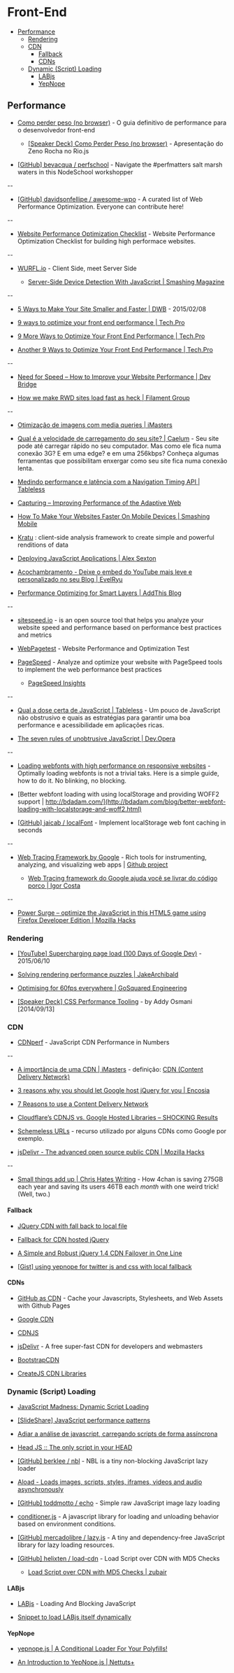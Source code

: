 # Front-End


<!-- toc -->
* [Performance](#performance)
  * [Rendering](#rendering)
  * [CDN](#cdn)
    * [Fallback](#fallback)
    * [CDNs](#cdns)
  * [Dynamic (Script) Loading](#dynamic-script-loading)
    * [LABjs](#labjs)
    * [YepNope](#yepnope)

<!-- toc stop -->


## Performance

* [Como perder peso (no browser)](http://browserdiet.com/pt/) - O guia definitivo de performance para o desenvolvedor front-end

  * [[Speaker Deck] Como Perder Peso (no browser)](https://speakerdeck.com/zenorocha/como-perder-peso-no-browser/) - Apresentação do Zeno Rocha no Rio.js

* [[GitHub] bevacqua / perfschool](https://github.com/bevacqua/perfschool) - Navigate the #perfmatters salt marsh waters in this NodeSchool workshopper

--

* [[GitHub] davidsonfellipe / awesome-wpo](https://github.com/davidsonfellipe/awesome-wpo) - A curated list of Web Performance Optimization. Everyone can contribute here!

--

* [Website Performance Optimization Checklist](http://lab.abhinayrathore.com/website-performance-optimization-checklist/) - Website Performance Optimization Checklist for building high performace websites.

--

* [WURFL.io](http://wurfl.io/) - Client Side, meet Server Side

  * [Server-Side Device Detection With JavaScript | Smashing Magazine](http://www.smashingmagazine.com/2014/07/01/server-side-device-detection-with-javascript/)

--

* [5 Ways to Make Your Site Smaller and Faster | DWB](http://davidwalsh.name/site-speed) - 2015/02/08

* [9 ways to optimize your front end performance | Tech.Pro](http://tech.pro/tutorial/1254/9-ways-to-optimize-your-front-end-performance)

* [9 More Ways to Optimize Your Front End Performance | Tech.Pro](http://tech.pro/tutorial/1261/9-more-ways-to-optimize-your-front-end-performance)

* [Another 9 Ways to Optimize Your Front End Performance | Tech.Pro](http://tech.pro/tutorial/1400/another-9-ways-to-optimize-your-front-end-performance)

--

* [Need for Speed – How to Improve your Website Performance | Dev Bridge](http://www.devbridge.com/articles/need-for-speed-how-to-improve-your-website-performance/)

* [How we make RWD sites load fast as heck | Filament Group](http://www.filamentgroup.com/lab/performance-rwd.html)

--

* [Otimização de imagens com media queries | iMasters](http://imasters.com.br/front-end/css/otimizacao-de-imagens-com-media-queries/)

* [Qual é a velocidade de carregamento do seu site? | Caelum](http://blog.caelum.com.br/teste-a-velocidade-de-carregamento-do-seu-site/) - Seu site pode até carregar rápido no seu computador. Mas como ele fica numa conexão 3G? E em uma edge? e em uma 256kbps? Conheça algumas ferramentas que possibilitam enxergar como seu site fica numa conexão lenta.

* [Medindo performance e latência com a Navigation Timing API | Tableless](http://tableless.com.br/navigation-timing-api/)

* [Capturing – Improving Performance of the Adaptive Web](https://hacks.mozilla.org/2013/03/capturing-improving-performance-of-the-adaptive-web/)

* [How To Make Your Websites Faster On Mobile Devices | Smashing Mobile](http://mobile.smashingmagazine.com/2013/04/03/build-fast-loading-mobile-website/)

* [Kratu](http://google.github.com/kratu/) : client-side analysis framework to create simple and powerful renditions of data

* [Deploying JavaScript Applications | Alex Sexton](http://alexsexton.com/blog/2013/03/deploying-javascript-applications/)

* [Acochambramento - Deixe o embed do YouTube mais leve e personalizado no seu Blog | EvelRyu](http://evelryu.com.br/deixe-o-embed-do-youtube-mais-leve-e-personalizado-no-seu-blog/)

* [Performance Optimizing for Smart Layers | AddThis Blog](http://www.addthis.com/blog/2013/09/17/performance-optimizing-for-smart-layers)

--

* [sitespeed.io](http://www.sitespeed.io/) - is an open source tool that helps you analyze your website speed and performance based on performance best practices and metrics

* [WebPagetest](http://www.webpagetest.org/) - Website Performance and Optimization Test

* [PageSpeed](https://developers.google.com/speed/pagespeed/) - Analyze and optimize your website with PageSpeed tools to implement the web performance best practices

  * [PageSpeed Insights](https://developers.google.com/speed/pagespeed/insights/)

--

* [Qual a dose certa de JavaScript | Tableless](http://tableless.com.br/qual-dose-certa-de-javascript/) - Um pouco de JavaScript não obstrusivo e quais as estratégias para garantir uma boa performance e acessibilidade em aplicações ricas.

* [The seven rules of unobtrusive JavaScript | Dev.Opera](http://dev.opera.com/articles/view/the-seven-rules-of-unobtrusive-javascrip/)

--

* [Loading webfonts with high performance on responsive websites](http://bdadam.com/blog/loading-webfonts-with-high-performance.html) - Optimally loading webfonts is not a trivial taks. Here is a simple guide, how to do it. No blinking, no blocking.

* [Better webfont loading with using localStorage and providing WOFF2 support | http://bdadam.com/](http://bdadam.com/blog/better-webfont-loading-with-localstorage-and-woff2.html)

* [[GitHub] jaicab / localFont](https://github.com/jaicab/localFont) - Implement localStorage web font caching in seconds

--

* [Web Tracing Framework by Google](http://google.github.io/tracing-framework/) - Rich tools for instrumenting, analyzing, and visualizing web apps | [Github project](http://google.github.io/tracing-framework/)

    * [Web Tracing framework do Google ajuda você se livrar do código porco | Igor Costa](http://www.igorcosta.com/web-tracing-framework-do-google-codigo-porco/)

--

* [Power Surge – optimize the JavaScript in this HTML5 game using Firefox Developer Edition | Mozilla Hacks](https://hacks.mozilla.org/2015/06/power-surge-optimize-the-javascript-in-this-html5-game-using-firefox-developer-edition/)


### Rendering

* [[YouTube] Supercharging page load (100 Days of Google Dev)](https://www.youtube.com/watch?t=614&v=d5_6yHixpsQ) - 2015/06/10

* [Solving rendering performance puzzles | JakeArchibald](http://jakearchibald.com/2013/solving-rendering-perf-puzzles/)

* [Optimising for 60fps everywhere | GoSquared Engineering](https://engineering.gosquared.com/optimising-60fps-everywhere-in-javascript)

* [[Speaker Deck] CSS Performance Tooling](https://speakerdeck.com/addyosmani/css-performance-tooling) - by Addy Osmani [2014/09/13]


### CDN

* [CDNperf](http://www.cdnperf.com/) - JavaScript CDN Performance in Numbers

--

* [A importância de uma CDN | iMasters](http://imasters.com.br/desenvolvimento/a-importancia-de-uma-cdn/) - definição: [CDN (Content Delivery Network)](http://pt.wikipedia.org/wiki/Content_delivery_network)

* [3 reasons why you should let Google host jQuery for you | Encosia](http://encosia.com/3-reasons-why-you-should-let-google-host-jquery-for-you/)

* [7 Reasons to use a Content Delivery Network](http://www.sitepoint.com/7-reasons-to-use-a-cdn/)

* [Cloudflare’s CDNJS vs. Google Hosted Libraries – SHOCKING Results](http://www.baldnerd.com/make-your-site-faster-cloudflares-cdnjs-vs-google-hosted-libraries-shocking-results/)

* [Schemeless URLs](http://log4dev.com/2013/06/14/schemeless-urls/) - recurso utilizado por alguns CDNs como Google por exemplo.

* [jsDelivr - The advanced open source public CDN | Mozilla Hacks](https://hacks.mozilla.org/2014/03/jsdelivr-the-advanced-open-source-public-cdn/)

--

* [Small things add up | Chris Hates Writing](http://chrishateswriting.com/post/68794699432/small-things-add-up) - How 4chan is saving 275GB each year and saving its users 46TB each *month* with one weird trick! (Well, two.)


#### Fallback

* [JQuery CDN with fall back to local file](http://joeyiodice.com/jquery-cdn-with-fallback-to-local-file)

* [Fallback for CDN hosted jQuery](http://css-tricks.com/snippets/jquery/fallback-for-cdn-hosted-jquery/)

* [A Simple and Robust jQuery 1.4 CDN Failover in One Line](http://happyworm.com/blog/2010/01/28/a-simple-and-robust-cdn-failover-for-jquery-14-in-one-line/)
* [[Gist] using yepnope for twitter js and css with local fallback](https://gist.github.com/joelclermont/3735026)


#### CDNs

* [GitHub as CDN](http://code.lancepollard.com/github-as-a-cdn/) - Cache your Javascripts, Stylesheets, and Web Assets with Github Pages

* [Google CDN](https://developers.google.com/speed/libraries/)

* [CDNJS](http://cdnjs.com/)

* [jsDelivr](http://www.jsdelivr.com/) - A free super-fast CDN for developers and webmasters

* [BootstrapCDN](http://www.bootstrapcdn.com/)

* [CreateJS CDN Libraries](http://code.createjs.com/)


### Dynamic (Script) Loading

* [JavaScript Madness: Dynamic Script Loading](http://unixpapa.com/js/dyna.html)

* [[SlideShare] JavaScript performance patterns](http://www.slideshare.net/stoyan/javascript-performance-patterns)

* [Adiar a análise de javascript, carregando scripts de forma assíncrona](http://lorindo.com/adiar-a-analise-de-javascript-carregando-scripts-de-forma-assincrona/)

* [Head JS :: The only script in your HEAD](http://headjs.com/)

* [[GitHub] berklee / nbl](https://github.com/berklee/nbl) - NBL is a tiny non-blocking JavaScript lazy loader

* [Aload - Loads images, scripts, styles, iframes, videos and audio asynchronously](https://github.com/pazguille/aload)  

* [[GitHub] toddmotto / echo](https://github.com/toddmotto/echo) - Simple raw JavaScript image lazy loading

* [conditioner.js](http://conditionerjs.com/) - A javascript library for loading and unloading behavior based on environment conditions.

* [[GitHub] mercadolibre / lazy.js](https://github.com/mercadolibre/lazy.js) - A tiny and dependency-free JavaScript library for lazy loading resources.

* [[GitHub] helixten / load-cdn](https://github.com/helixten/load-cdn) - Load Script over CDN with MD5 Checks

  * [Load Script over CDN with MD5 Checks | zubair](http://blog.zubair.io/load-cdn/)


#### LABjs

* [LABjs](http://labjs.com/) - Loading And Blocking JavaScript

* [Snippet to load LABjs itself dynamically](https://gist.github.com/getify/603980)


#### YepNope

* [yepnope.js | A Conditional Loader For Your Polyfills!](http://yepnopejs.com/)

* [An Introduction to YepNope.js | Nettuts+](http://net.tutsplus.com/tutorials/javascript-ajax/easy-script-loading-with-yepnope-js/)
